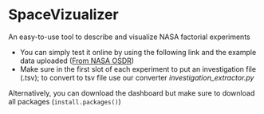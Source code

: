 # SpaceVizualizer
An easy-to-use tool to describe and visualize NASA factorial experiments
- You can simply test it online by using the following link and the example data uploaded ([From NASA OSDR](https://osdr.nasa.gov/bio/repo/data/))
- Make sure in the first slot of each experiment to put an investigation file (.tsv); to convert to tsv file use our converter *investigation_extractor.py*

Alternatively, you can download the dashboard but make sure to download all packages (`install.packages()`)
